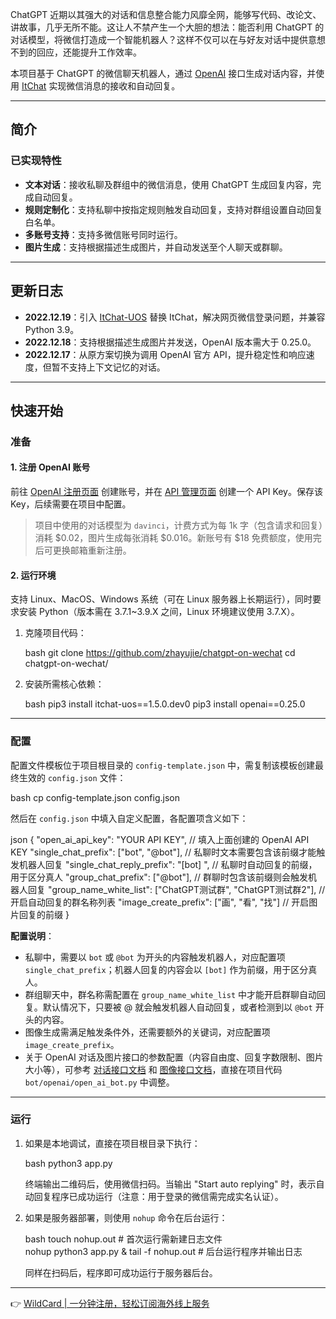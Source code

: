 ChatGPT 近期以其强大的对话和信息整合能力风靡全网，能够写代码、改论文、讲故事，几乎无所不能。这让人不禁产生一个大胆的想法：能否利用 ChatGPT 的对话模型，将微信打造成一个智能机器人？这样不仅可以在与好友对话中提供意想不到的回应，还能提升工作效率。

本项目基于 ChatGPT 的微信聊天机器人，通过 [OpenAI](https://bit.ly/bewildcard) 接口生成对话内容，并使用 [ItChat](https://github.com/littlecodersh/ItChat) 实现微信消息的接收和自动回复。

---

## 简介

### 已实现特性

- **文本对话**：接收私聊及群组中的微信消息，使用 ChatGPT 生成回复内容，完成自动回复。
- **规则定制化**：支持私聊中按指定规则触发自动回复，支持对群组设置自动回复白名单。
- **多账号支持**：支持多微信账号同时运行。
- **图片生成**：支持根据描述生成图片，并自动发送至个人聊天或群聊。

---

## 更新日志

- **2022.12.19**：引入 [ItChat-UOS](https://github.com/why2lyj/ItChat-UOS) 替换 ItChat，解决网页微信登录问题，并兼容 Python 3.9。
- **2022.12.18**：支持根据描述生成图片并发送，OpenAI 版本需大于 0.25.0。
- **2022.12.17**：从原方案切换为调用 OpenAI 官方 API，提升稳定性和响应速度，但暂不支持上下文记忆的对话。

---

## 快速开始

### 准备

#### 1. 注册 OpenAI 账号

前往 [OpenAI 注册页面](https://bit.ly/bewildcard) 创建账号，并在 [API 管理页面](https://beta.openai.com/account/api-keys) 创建一个 API Key。保存该 Key，后续需要在项目中配置。

> 项目中使用的对话模型为 `davinci`，计费方式为每 1k 字（包含请求和回复）消耗 $0.02，图片生成每张消耗 $0.016。新账号有 $18 免费额度，使用完后可更换邮箱重新注册。

#### 2. 运行环境

支持 Linux、MacOS、Windows 系统（可在 Linux 服务器上长期运行），同时要求安装 Python（版本需在 3.7.1~3.9.X 之间，Linux 环境建议使用 3.7.X）。

1. 克隆项目代码：

   bash
   git clone https://github.com/zhayujie/chatgpt-on-wechat
   cd chatgpt-on-wechat/
   

2. 安装所需核心依赖：

   bash
   pip3 install itchat-uos==1.5.0.dev0
   pip3 install openai==0.25.0
   

---

### 配置

配置文件模板位于项目根目录的 `config-template.json` 中，需复制该模板创建最终生效的 `config.json` 文件：

bash
cp config-template.json config.json


然后在 `config.json` 中填入自定义配置，各配置项含义如下：

json
{
  "open_ai_api_key": "YOUR API KEY",                           // 填入上面创建的 OpenAI API KEY
  "single_chat_prefix": ["bot", "@bot"],                      // 私聊时文本需要包含该前缀才能触发机器人回复
  "single_chat_reply_prefix": "[bot] ",                       // 私聊时自动回复的前缀，用于区分真人
  "group_chat_prefix": ["@bot"],                              // 群聊时包含该前缀则会触发机器人回复
  "group_name_white_list": ["ChatGPT测试群", "ChatGPT测试群2"], // 开启自动回复的群名称列表
  "image_create_prefix": ["画", "看", "找"]                    // 开启图片回复的前缀
}


**配置说明**：

- 私聊中，需要以 `bot` 或 `@bot` 为开头的内容触发机器人，对应配置项 `single_chat_prefix`；机器人回复的内容会以 `[bot]` 作为前缀，用于区分真人。
- 群组聊天中，群名称需配置在 `group_name_white_list` 中才能开启群聊自动回复。默认情况下，只要被 @ 就会触发机器人自动回复，或者检测到以 `@bot` 开头的内容。
- 图像生成需满足触发条件外，还需要额外的关键词，对应配置项 `image_create_prefix`。
- 关于 OpenAI 对话及图片接口的参数配置（内容自由度、回复字数限制、图片大小等），可参考 [对话接口文档](https://beta.openai.com/docs/api-reference/completions) 和 [图像接口文档](https://beta.openai.com/docs/api-reference/completions)，直接在项目代码 `bot/openai/open_ai_bot.py` 中调整。

---

### 运行

1. 如果是本地调试，直接在项目根目录下执行：

   bash
   python3 app.py
   

   终端输出二维码后，使用微信扫码。当输出 "Start auto replying" 时，表示自动回复程序已成功运行（注意：用于登录的微信需完成实名认证）。

2. 如果是服务器部署，则使用 `nohup` 命令在后台运行：

   bash
   touch nohup.out                                   # 首次运行需新建日志文件                     
   nohup python3 app.py & tail -f nohup.out          # 后台运行程序并输出日志
   

   同样在扫码后，程序即可成功运行于服务器后台。

---

👉 [WildCard | 一分钟注册，轻松订阅海外线上服务](https://bit.ly/bewildcard)